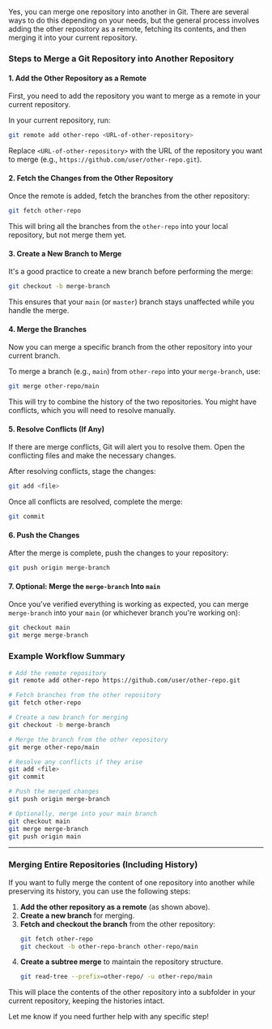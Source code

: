 Yes, you can merge one repository into another in Git. There are several ways to do this depending on your needs, but the general process involves adding the other repository as a remote, fetching its contents, and then merging it into your current repository.

### Steps to Merge a Git Repository into Another Repository

#### 1. **Add the Other Repository as a Remote**
First, you need to add the repository you want to merge as a remote in your current repository.

In your current repository, run:
```bash
git remote add other-repo <URL-of-other-repository>
```
Replace `<URL-of-other-repository>` with the URL of the repository you want to merge (e.g., `https://github.com/user/other-repo.git`).

#### 2. **Fetch the Changes from the Other Repository**
Once the remote is added, fetch the branches from the other repository:
```bash
git fetch other-repo
```
This will bring all the branches from the `other-repo` into your local repository, but not merge them yet.

#### 3. **Create a New Branch to Merge**
It's a good practice to create a new branch before performing the merge:
```bash
git checkout -b merge-branch
```
This ensures that your `main` (or `master`) branch stays unaffected while you handle the merge.

#### 4. **Merge the Branches**
Now you can merge a specific branch from the other repository into your current branch.

To merge a branch (e.g., `main`) from `other-repo` into your `merge-branch`, use:
```bash
git merge other-repo/main
```
This will try to combine the history of the two repositories. You might have conflicts, which you will need to resolve manually.

#### 5. **Resolve Conflicts (If Any)**
If there are merge conflicts, Git will alert you to resolve them. Open the conflicting files and make the necessary changes.

After resolving conflicts, stage the changes:
```bash
git add <file>
```

Once all conflicts are resolved, complete the merge:
```bash
git commit
```

#### 6. **Push the Changes**
After the merge is complete, push the changes to your repository:
```bash
git push origin merge-branch
```

#### 7. **Optional: Merge the `merge-branch` Into `main`**
Once you've verified everything is working as expected, you can merge `merge-branch` into your `main` (or whichever branch you're working on):
```bash
git checkout main
git merge merge-branch
```

### Example Workflow Summary

```bash
# Add the remote repository
git remote add other-repo https://github.com/user/other-repo.git

# Fetch branches from the other repository
git fetch other-repo

# Create a new branch for merging
git checkout -b merge-branch

# Merge the branch from the other repository
git merge other-repo/main

# Resolve any conflicts if they arise
git add <file>
git commit

# Push the merged changes
git push origin merge-branch

# Optionally, merge into your main branch
git checkout main
git merge merge-branch
git push origin main
```

---

### Merging Entire Repositories (Including History)
If you want to fully merge the content of one repository into another while preserving its history, you can use the following steps:

1. **Add the other repository as a remote** (as shown above).
2. **Create a new branch** for merging.
3. **Fetch and checkout the branch** from the other repository:
   ```bash
   git fetch other-repo
   git checkout -b other-repo-branch other-repo/main
   ```
4. **Create a subtree merge** to maintain the repository structure.
   ```bash
   git read-tree --prefix=other-repo/ -u other-repo/main
   ```

This will place the contents of the other repository into a subfolder in your current repository, keeping the histories intact.

Let me know if you need further help with any specific step!
